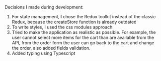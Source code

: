 Decisions I made during development:

1. For state management, I chose the Redux toolkit instead of the classic Redux, because the createStore function is already outdated
2. To write styles, I used the css modules approach
3. Tried to make the application as realistic as possible. For example, the user cannot select more items for the cart than are available from the API, from the order form the user can go back to the cart and change the order, also added fields validation.
4. Added typing using Typescript
